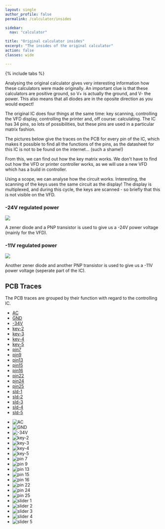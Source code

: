 ```yaml
---
layout: single
author_profile: false
permalink: /calculator/insides

sidebar:
  nav: "calculator"

title: "Original calculator insides"
excerpt: "The insides of the original calculator"
action: false
classes: wide

---
```

{% include tabs %}

Analysing the original calculator gives very interesting information how these calculators were made originally. An important clue is that these calculators are positive ground, so V+ is actually the ground, and V- the power. This also means that all diodes are in the oposite direction as you would expect!

The original IC does four things at the same time: key scanning, controlling the VFD display, controlling the printer and, off course: calculating. The IC has 34 pins, so lots of possibilities, but these pins are used in a particular matrix fashion.

The pictures below give the traces on the PCB for every pin of the IC, which makes it possible to find all the functions of the pins, as the datasheet for this IC is not to be found on the internet... (such a shame!)

From this, we can find out how the key matrix works. We don't have to find out how the VFD or printer controller works, as we will use a new VFD which has a build in controller.

Using a scope, we can analyse how the circuit works. Interesting, the scanning of the keys uses the same circuit as the display! The display is multiplexed, and during this cycle, the keys are scanned - so briefly that this is not visible on the VFD.

### -24V regulated power

![](/assets/images/calculator/insides-power-24v.png)

A zener diode and a PNP transistor is used to give us a -24V power voltage (mainly for the VFD).

### -11V regulated power

![](/assets/images/calculator/insides-power-11v.png)

Another zener diode and another PNP transistor is used to give us a -11V power voltage (seperate part of the IC).

## PCB Traces

The PCB traces are grouped by their function with regard to the controlling IC.

<div>
  <ul id="tracestab" class="tab" data-tab="traces">
    <li class="active"><a href="#">AC</a></li>
    <li><a href="#">GND</a></li>
    <li><a href="#">-34V</a></li>
    <li><a href="#">key-2</a></li>
    <li><a href="#">key-3</a></li>
    <li><a href="#">key-4</a></li>
    <li><a href="#">key-5</a></li>
    <li><a href="#">pin7</a></li>
    <li><a href="#">pin9</a></li>
    <li><a href="#">pin13</a></li>
    <li><a href="#">pin15</a></li>
    <li><a href="#">pin16</a></li>
    <li><a href="#">pin22</a></li>
    <li><a href="#">pin24</a></li>
    <li><a href="#">pin25</a></li>
    <li><a href="#">sld-1</a></li>
    <li><a href="#">sld-2</a></li>
    <li><a href="#">sld-3</a></li>
    <li><a href="#">sld-4</a></li>
    <li><a href="#">sld-5</a></li>
  </ul>

  <ul class="tab-content" id="traces">
    <li class="active"><img src="/assets/images/calculator/insides-ac.png" alt="AC" /></li>
    <li><img src="/assets/images/calculator/insides-gnd.png" alt="GND" /></li>
    <li><img src="/assets/images/calculator/insides-34v.png" alt="-34V" /></li>
    <li><img src="/assets/images/calculator/insides-key2.png" alt="key-2" /></li>
    <li><img src="/assets/images/calculator/insides-key3.png" alt="key-3" /></li>
    <li><img src="/assets/images/calculator/insides-key4.png" alt="key-4" /></li>
    <li><img src="/assets/images/calculator/insides-key5.png" alt="key-5" /></li>
    <li><img src="/assets/images/calculator/insides-pin7+11.png" alt="pin 7" /></li>
    <li><img src="/assets/images/calculator/insides-pin9+20.png" alt="pin 9" /></li>
    <li><img src="/assets/images/calculator/insides-pin13.png" alt="pin 13" /></li>
    <li><img src="/assets/images/calculator/insides-pin15.png" alt="pin 15" /></li>
    <li><img src="/assets/images/calculator/insides-pin16.png" alt="pin 16" /></li>
    <li><img src="/assets/images/calculator/insides-pin22.png" alt="pin 22" /></li>
    <li><img src="/assets/images/calculator/insides-pin24.png" alt="pin 24" /></li>
    <li><img src="/assets/images/calculator/insides-pin25.png" alt="pin 25" /></li>
    <li><img src="/assets/images/calculator/insides-slider1.png" alt="slider 1" /></li>
    <li><img src="/assets/images/calculator/insides-slider2.png" alt="slider 2" /></li>
    <li><img src="/assets/images/calculator/insides-slider3.png" alt="slider 3" /></li>
    <li><img src="/assets/images/calculator/insides-slider4.png" alt="slider 4" /></li>
    <li><img src="/assets/images/calculator/insides-slider5.png" alt="slider 5" /></li>
  </ul>
</div>
